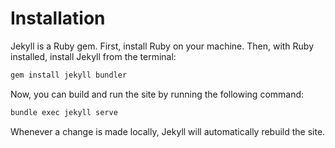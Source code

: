 # Installation

Jekyll is a Ruby gem. First, install Ruby on your machine. Then, with Ruby
installed, install Jekyll from the terminal:

```sh
gem install jekyll bundler
```

Now, you can build and run the site by running the following command:

```sh
bundle exec jekyll serve
```

Whenever a change is made locally, Jekyll will automatically rebuild the site.
